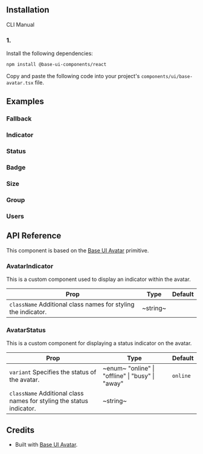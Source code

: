 ## Installation

CLI
Manual

### 1.

Install the following dependencies:

```bash
npm install @base-ui-components/react
```

Copy and paste the following code into your project's `components/ui/base-avatar.tsx` file.

## Examples

### Fallback

### Indicator

### Status

### Badge

### Size

### Group

### Users

## API Reference

This component is based on the [Base UI Avatar](https://base-ui.com/react/components/avatar) primitive.

### AvatarIndicator

This is a custom component used to display an indicator within the avatar.

| **Prop**                                                      | **Type** | **Default** |
| ------------------------------------------------------------- | -------- | ----------- |
| `className` Additional class names for styling the indicator. | ~string~ |             |

### AvatarStatus

This is a custom component for displaying a status indicator on the avatar.

| **Prop**                                                             | **Type**                                         | **Default** |
| -------------------------------------------------------------------- | ------------------------------------------------ | ----------- |
| `variant` Specifies the status of the avatar.                        | ~enum~ "online" \| "offline" \| "busy" \| "away" | `online`    |
| `className` Additional class names for styling the status indicator. | ~string~                                         |             |

## Credits

- Built with [Base UI Avatar](https://base-ui.com/react/components/avatar).
